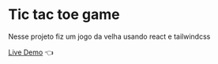 # Tic tac toe game

Nesse projeto fiz um jogo da velha usando react e tailwindcss

[Live Demo](https://jhenriquem.github.io/tic-tac-toe) :point_left:
